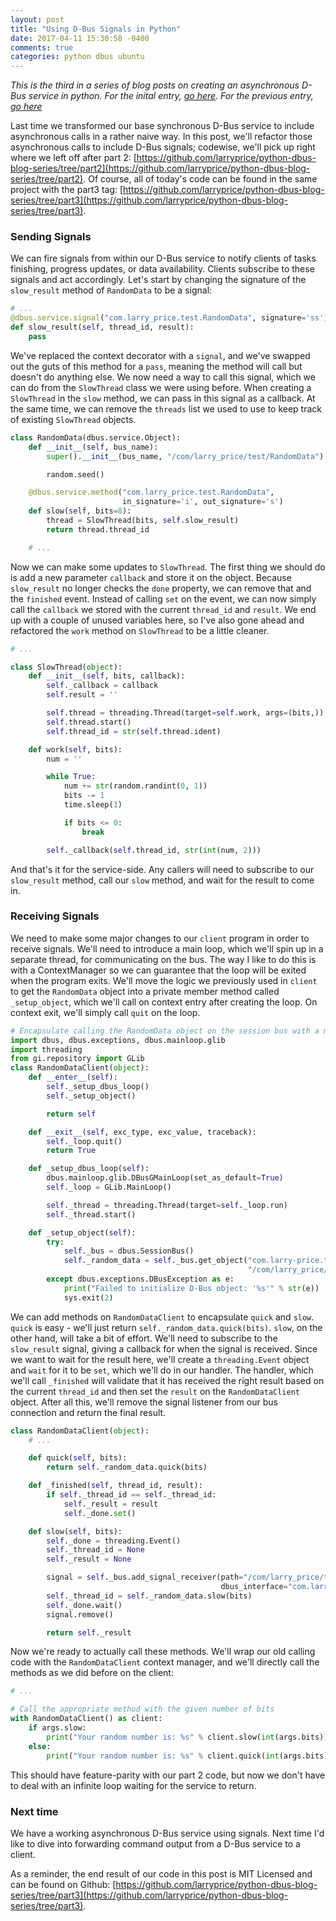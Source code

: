 ```yaml
---
layout: post
title: "Using D-Bus Signals in Python"
date: 2017-04-11 15:30:58 -0400
comments: true
categories: python dbus ubuntu
---
```


_This is the third in a series of blog posts on creating an asynchronous D-Bus service in python. For the inital entry, [go here](/blog/2017/04/04/creating-a-d-bus-service-with-python/). For the previous entry, [go here](/blog/2017/04/05/creating-an-asynchronous-d-bus-service-with-python/)_

Last time we transformed our base synchronous D-Bus service to include asynchronous calls in a rather naive way. In this post, we'll refactor those asynchronous calls to include D-Bus signals; codewise, we'll pick up right where we left off after part 2: [https://github.com/larryprice/python-dbus-blog-series/tree/part2](https://github.com/larryprice/python-dbus-blog-series/tree/part2). Of course, all of today's code can be found in the same project with the part3 tag: [https://github.com/larryprice/python-dbus-blog-series/tree/part3](https://github.com/larryprice/python-dbus-blog-series/tree/part3).

### Sending Signals ###

We can fire signals from within our D-Bus service to notify clients of tasks finishing, progress updates, or data availability. Clients subscribe to these signals and act accordingly. Let's start by changing the signature of the `slow_result` method of `RandomData` to be a signal:

``` python random_data.py
# ...
@dbus.service.signal("com.larry_price.test.RandomData", signature='ss')
def slow_result(self, thread_id, result):
    pass
```

We've replaced the context decorator with a `signal`, and we've swapped out the guts of this method for a `pass`, meaning the method will call but doesn't do anything else. We now need a way to call this signal, which we can do from the `SlowThread` class we were using before. When creating a `SlowThread` in the `slow` method, we can pass in this signal as a callback. At the same time, we can remove the `threads` list we used to use to keep track of existing `SlowThread` objects.

``` python random_data.py
class RandomData(dbus.service.Object):
    def __init__(self, bus_name):
        super().__init__(bus_name, "/com/larry_price/test/RandomData")

        random.seed()

    @dbus.service.method("com.larry_price.test.RandomData",
                         in_signature='i', out_signature='s')
    def slow(self, bits=8):
        thread = SlowThread(bits, self.slow_result)
        return thread.thread_id

    # ...
```

Now we can make some updates to `SlowThread`. The first thing we should do is add a new parameter `callback` and store it on the object. Because `slow_result` no longer checks the `done` property, we can remove that and the `finished` event. Instead of calling `set` on the event, we can now simply call the `callback` we stored with the current `thread_id` and `result`. We end up with a couple of unused variables here, so I've also gone ahead and refactored the `work` method on `SlowThread` to be a little cleaner.

``` python
# ...

class SlowThread(object):
    def __init__(self, bits, callback):
        self._callback = callback
        self.result = ''

        self.thread = threading.Thread(target=self.work, args=(bits,))
        self.thread.start()
        self.thread_id = str(self.thread.ident)

    def work(self, bits):
        num = ''

        while True:
            num += str(random.randint(0, 1))
            bits -= 1
            time.sleep(1)

            if bits <= 0:
                break

        self._callback(self.thread_id, str(int(num, 2)))
```

And that's it for the service-side. Any callers will need to subscribe to our `slow_result` method, call our `slow` method, and wait for the result to come in.

### Receiving Signals ###

We need to make some major changes to our `client` program in order to receive signals. We'll need to introduce a main loop, which we'll spin up in a separate thread, for communicating on the bus. The way I like to do this is with a ContextManager so we can guarantee that the loop will be exited when the program exits. We'll move the logic we previously used in `client` to get the `RandomData` object into a private member method called `_setup_object`, which we'll call on context entry after creating the loop. On context exit, we'll simply call `quit` on the loop.

``` python client
# Encapsulate calling the RandomData object on the session bus with a main loop
import dbus, dbus.exceptions, dbus.mainloop.glib
import threading
from gi.repository import GLib
class RandomDataClient(object):
    def __enter__(self):
        self._setup_dbus_loop()
        self._setup_object()

        return self

    def __exit__(self, exc_type, exc_value, traceback):
        self._loop.quit()
        return True

    def _setup_dbus_loop(self):
        dbus.mainloop.glib.DBusGMainLoop(set_as_default=True)
        self._loop = GLib.MainLoop()

        self._thread = threading.Thread(target=self._loop.run)
        self._thread.start()

    def _setup_object(self):
        try:
            self._bus = dbus.SessionBus()
            self._random_data = self._bus.get_object("com.larry-price.test",
                                                     "/com/larry_price/test/RandomData")
        except dbus.exceptions.DBusException as e:
            print("Failed to initialize D-Bus object: '%s'" % str(e))
            sys.exit(2)
```

We can add methods on `RandomDataClient` to encapsulate `quick` and `slow`. `quick` is easy - we'll just return `self._random_data.quick(bits)`. `slow`, on the other hand, will take a bit of effort. We'll need to subscribe to the `slow_result` signal, giving a callback for when the signal is received. Since we want to wait for the result here, we'll create a `threading.Event` object and `wait` for it to be `set`, which we'll do in our handler. The handler, which we'll call `_finished` will validate that it has received the right result based on the current `thread_id` and then set the `result` on the `RandomDataClient` object. After all this, we'll remove the signal listener from our bus connection and return the final result.

``` python client
class RandomDataClient(object):
    # ...

    def quick(self, bits):
        return self._random_data.quick(bits)

    def _finished(self, thread_id, result):
        if self._thread_id == self._thread_id:
            self._result = result
            self._done.set()

    def slow(self, bits):
        self._done = threading.Event()
        self._thread_id = None
        self._result = None

        signal = self._bus.add_signal_receiver(path="/com/larry_price/test/RandomData", handler_function=self._finished,
                                               dbus_interface="com.larry_price.test.RandomData", signal_name='slow_result')
        self._thread_id = self._random_data.slow(bits)
        self._done.wait()
        signal.remove()

        return self._result
```

Now we're ready to actually call these methods. We'll wrap our old calling code with the `RandomDataClient` context manager, and we'll directly call the methods as we did before on the client:

``` python client
# ...

# Call the appropriate method with the given number of bits
with RandomDataClient() as client:
    if args.slow:
        print("Your random number is: %s" % client.slow(int(args.bits)))
    else:
        print("Your random number is: %s" % client.quick(int(args.bits)))
```

This should have feature-parity with our part 2 code, but now we don't have to deal with an infinite loop waiting for the service to return.

### Next time ###

We have a working asynchronous D-Bus service using signals. Next time I'd like to dive into forwarding command output from a D-Bus service to a client.

As a reminder, the end result of our code in this post is MIT Licensed and can be found on Github: [https://github.com/larryprice/python-dbus-blog-series/tree/part3](https://github.com/larryprice/python-dbus-blog-series/tree/part3).
